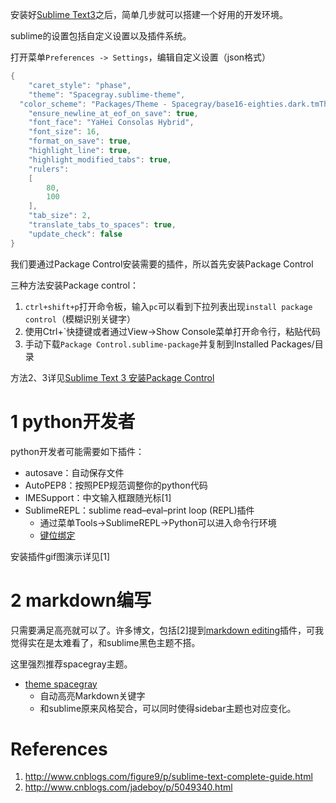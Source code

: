 安装好[Sublime Text3](http://www.sublimetext.com/3)之后，简单几步就可以搭建一个好用的开发环境。

sublime的设置包括自定义设置以及插件系统。

打开菜单`Preferences -> Settings`，编辑自定义设置（json格式）

```cc
{
	"caret_style": "phase",
	"theme": "Spacegray.sublime-theme",
  "color_scheme": "Packages/Theme - Spacegray/base16-eighties.dark.tmTheme",
	"ensure_newline_at_eof_on_save": true,
	"font_face": "YaHei Consolas Hybrid",
	"font_size": 16,
	"format_on_save": true,
	"highlight_line": true,
	"highlight_modified_tabs": true,
	"rulers":
	[
		80,
		100
	],
	"tab_size": 2,
	"translate_tabs_to_spaces": true,
	"update_check": false
}
```


我们要通过Package Control安装需要的插件，所以首先安装Package Control

三种方法安装Package control：

1. `ctrl+shift+p`打开命令板，输入`pc`可以看到下拉列表出现`install package control`（模糊识别关键字）
2. 使用Ctrl+`快捷键或者通过View->Show Console菜单打开命令行，粘贴代码
3. 手动下载`Package Control.sublime-package`并复制到Installed Packages/目录

方法2、3详见[Sublime Text 3 安装Package Control](http://www.cnblogs.com/luoshupeng/archive/2013/09/09/3310777.html)


# 1 python开发者

python开发者可能需要如下插件：

- autosave：自动保存文件
- AutoPEP8：按照PEP规范调整你的python代码
- IMESupport：中文输入框跟随光标[1]
- SublimeREPL：sublime read–eval–print loop (REPL)插件
	- 通过菜单Tools->SublimeREPL->Python可以进入命令行环境
	- [键位绑定](https://www.zhihu.com/question/22904994)

安装插件gif图演示详见[1]

# 2 markdown编写

只需要满足高亮就可以了。许多博文，包括[2]提到[markdown editing](https://packagecontrol.io/packages/MarkdownEditing)插件，可我觉得实在是太难看了，和sublime黑色主题不搭。

这里强烈推荐spacegray主题。

- [theme spacegray](https://packagecontrol.io/packages/Theme%20-%20Spacegray)
	- 自动高亮Markdown关键字
  - 和sublime原来风格契合，可以同时使得sidebar主题也对应变化。

# References

1. http://www.cnblogs.com/figure9/p/sublime-text-complete-guide.html
2. http://www.cnblogs.com/jadeboy/p/5049340.html

